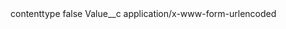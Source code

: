 <?xml version="1.0" encoding="UTF-8"?>
<CustomMetadata xmlns="http://soap.sforce.com/2006/04/metadata" xmlns:xsi="http://www.w3.org/2001/XMLSchema-instance" xmlns:xsd="http://www.w3.org/2001/XMLSchema">
    <label>contenttype</label>
    <protected>false</protected>
    <values>
        <field>Value__c</field>
        <value xsi:type="xsd:string">application/x-www-form-urlencoded</value>
    </values>
</CustomMetadata>
